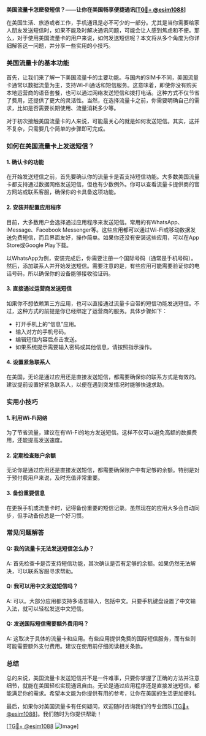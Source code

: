 **美国流量卡怎麽發短信？——让你在美国畅享便捷通讯[[TG💪+ @esim1088](https://t.me/s/esim1088)]**

在美国生活、旅游或者工作，手机通讯是必不可少的一部分。尤其是当你需要给家人朋友发送短信时，如果不能及时解决通讯问题，可能会让人感到焦虑和不便。那么，对于使用美国流量卡的用户来说，如何发送短信呢？本文将从多个角度为你详细解答这一问题，并分享一些实用的小技巧。

### 美国流量卡的基本功能

首先，让我们来了解一下美国流量卡的主要功能。与国内的SIM卡不同，美国流量卡通常以数据流量为主，支持Wi-Fi通话和短信服务。这意味着，即使你没有购买本地运营商的语音套餐，也可以通过网络发送短信和拨打电话。这种方式不仅节省了费用，还提供了更大的灵活性。当然，在选择流量卡之前，你需要明确自己的需求，比如是否需要长期使用、流量消耗多少等。

对于初次接触美国流量卡的人来说，可能最关心的就是如何发送短信。其实，这并不复杂，只需要几个简单的步骤即可完成。

### 如何在美国流量卡上发送短信？

#### 1. **确认卡的功能**
在开始发送短信之前，首先要确认你的流量卡是否支持短信功能。大多数美国流量卡都支持通过数据网络发送短信，但也有少数例外。你可以查看流量卡提供商的官方网站或联系客服，确保你的卡具备这项功能。

#### 2. **安装并配置应用程序**
目前，大多数用户会选择通过应用程序来发送短信。常用的有WhatsApp、iMessage、Facebook Messenger等。这些应用都可以通过Wi-Fi或移动数据发送免费短信，而且界面友好，操作简单。如果你还没有安装这些应用，可以在App Store或Google Play下载。

以WhatsApp为例，安装完成后，你需要注册一个国际号码（通常是手机号码）。然后，添加联系人并开始发送短信。需要注意的是，有些应用可能需要验证你的电话号码，所以确保你的设备能够接收验证码。

#### 3. **直接通过运营商发送短信**
如果你不想依赖第三方应用，也可以直接通过流量卡自带的短信功能发送短信。不过，这种方式的前提是你已经绑定了运营商的服务。具体步骤如下：
- 打开手机上的“信息”应用。
- 输入对方的手机号码。
- 编辑短信内容后点击发送。
- 如果系统提示需要输入密码或其他信息，请按照指示操作。

#### 4. **设置紧急联系人**
在美国，无论是通过应用还是直接发送短信，都需要确保你的联系方式是有效的。建议提前设置好紧急联系人，以便在遇到突发情况时能够快速求助。

### 实用小技巧

#### 1. **利用Wi-Fi网络**
为了节省流量，建议在有Wi-Fi的地方发送短信。这样不仅可以避免高额的数据费用，还能提高发送速度。

#### 2. **定期检查账户余额**
无论你是通过应用还是直接发送短信，都需要确保账户中有足够的余额。特别是对于预付费用户来说，及时充值非常重要。

#### 3. **备份重要信息**
在更换手机或流量卡时，记得备份重要的短信记录。虽然现在的应用大多会自动同步，但手动备份总是一个好习惯。

### 常见问题解答

#### Q: 我的流量卡无法发送短信怎么办？
A: 首先检查卡是否支持短信功能，其次确认是否有足够的余额。如果仍然无法解决，可以联系客服寻求帮助。

#### Q: 我可以用中文发送短信吗？
A: 可以。大部分应用都支持多语言输入，包括中文。只要手机键盘设置了中文输入法，就可以轻松发送中文短信。

#### Q: 发送国际短信需要额外费用吗？
A: 这取决于具体的流量卡和应用。有些应用提供免费的国际短信服务，而有些则可能需要额外支付费用。建议在使用前仔细阅读相关条款。

### 总结

总的来说，美国流量卡发送短信并不是一件难事，只要你掌握了正确的方法并注意细节，就能在美国轻松实现通讯自由。无论是通过应用程序还是直接发送短信，都能满足你的需求。希望本文能为你提供有用的参考，让你在美国的生活更加便利。

最后，如果你对美国流量卡有任何疑问，欢迎随时咨询我们的专业团队[[TG💪+ @esim1088](https://t.me/s/esim1088)]。我们随时为你提供帮助！

[[TG💪+ @esim1088](https://t.me/s/esim1088) ![Image](https://i.postimg.cc/4NQfJmqS/Snipaste-2025-05-13-00-14-12.png)]